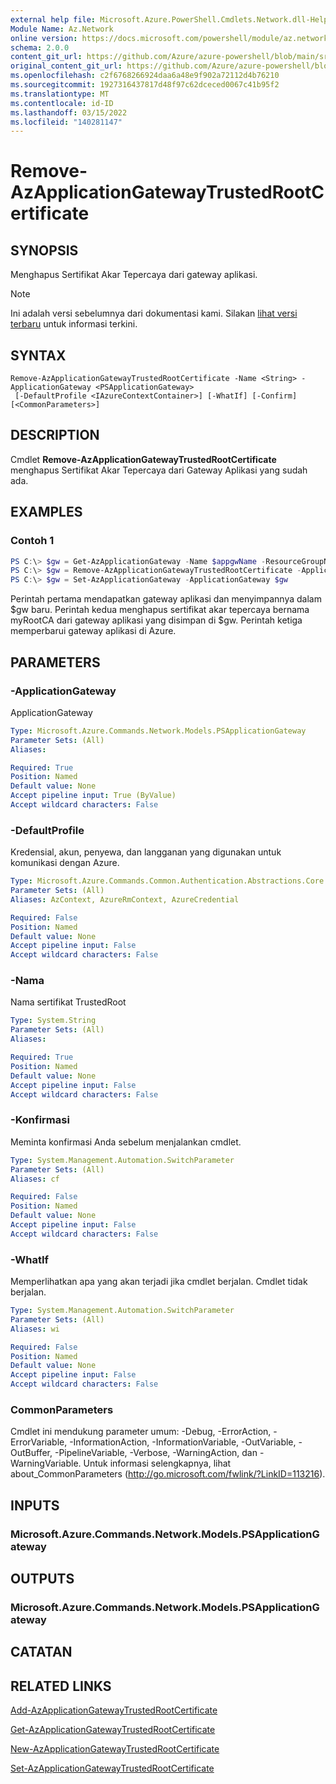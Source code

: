 ```yaml
---
external help file: Microsoft.Azure.PowerShell.Cmdlets.Network.dll-Help.xml
Module Name: Az.Network
online version: https://docs.microsoft.com/powershell/module/az.network/remove-azapplicationgatewaytrustedrootcertificate
schema: 2.0.0
content_git_url: https://github.com/Azure/azure-powershell/blob/main/src/Network/Network/help/Remove-AzApplicationGatewayTrustedRootCertificate.md
original_content_git_url: https://github.com/Azure/azure-powershell/blob/main/src/Network/Network/help/Remove-AzApplicationGatewayTrustedRootCertificate.md
ms.openlocfilehash: c2f6768266924daa6a48e9f902a72112d4b76210
ms.sourcegitcommit: 1927316437817d48f97c62dceced0067c41b95f2
ms.translationtype: MT
ms.contentlocale: id-ID
ms.lasthandoff: 03/15/2022
ms.locfileid: "140281147"
---
```

# Remove-AzApplicationGatewayTrustedRootCertificate

## SYNOPSIS
Menghapus Sertifikat Akar Tepercaya dari gateway aplikasi.

> [!NOTE]
>Ini adalah versi sebelumnya dari dokumentasi kami. Silakan [lihat versi terbaru](/powershell/module/az.network/remove-azapplicationgatewaytrustedrootcertificate) untuk informasi terkini.

## SYNTAX

```
Remove-AzApplicationGatewayTrustedRootCertificate -Name <String> -ApplicationGateway <PSApplicationGateway>
 [-DefaultProfile <IAzureContextContainer>] [-WhatIf] [-Confirm] [<CommonParameters>]
```

## DESCRIPTION
Cmdlet **Remove-AzApplicationGatewayTrustedRootCertificate** menghapus Sertifikat Akar Tepercaya dari Gateway Aplikasi yang sudah ada.

## EXAMPLES

### Contoh 1
```powershell
PS C:\> $gw = Get-AzApplicationGateway -Name $appgwName -ResourceGroupName $resgpName
PS C:\> $gw = Remove-AzApplicationGatewayTrustedRootCertificate -ApplicationGateway $gw -Name "myRootCA"
PS C:\> $gw = Set-AzApplicationGateway -ApplicationGateway $gw
```

Perintah pertama mendapatkan gateway aplikasi dan menyimpannya dalam $gw baru.
Perintah kedua menghapus sertifikat akar tepercaya bernama myRootCA dari gateway aplikasi yang disimpan di $gw.
Perintah ketiga memperbarui gateway aplikasi di Azure.

## PARAMETERS

### -ApplicationGateway
ApplicationGateway

```yaml
Type: Microsoft.Azure.Commands.Network.Models.PSApplicationGateway
Parameter Sets: (All)
Aliases:

Required: True
Position: Named
Default value: None
Accept pipeline input: True (ByValue)
Accept wildcard characters: False
```

### -DefaultProfile
Kredensial, akun, penyewa, dan langganan yang digunakan untuk komunikasi dengan Azure.

```yaml
Type: Microsoft.Azure.Commands.Common.Authentication.Abstractions.Core.IAzureContextContainer
Parameter Sets: (All)
Aliases: AzContext, AzureRmContext, AzureCredential

Required: False
Position: Named
Default value: None
Accept pipeline input: False
Accept wildcard characters: False
```

### -Nama
Nama sertifikat TrustedRoot

```yaml
Type: System.String
Parameter Sets: (All)
Aliases:

Required: True
Position: Named
Default value: None
Accept pipeline input: False
Accept wildcard characters: False
```

### -Konfirmasi
Meminta konfirmasi Anda sebelum menjalankan cmdlet.

```yaml
Type: System.Management.Automation.SwitchParameter
Parameter Sets: (All)
Aliases: cf

Required: False
Position: Named
Default value: None
Accept pipeline input: False
Accept wildcard characters: False
```

### -WhatIf
Memperlihatkan apa yang akan terjadi jika cmdlet berjalan.
Cmdlet tidak berjalan.

```yaml
Type: System.Management.Automation.SwitchParameter
Parameter Sets: (All)
Aliases: wi

Required: False
Position: Named
Default value: None
Accept pipeline input: False
Accept wildcard characters: False
```

### CommonParameters
Cmdlet ini mendukung parameter umum: -Debug, -ErrorAction, -ErrorVariable, -InformationAction, -InformationVariable, -OutVariable, -OutBuffer, -PipelineVariable, -Verbose, -WarningAction, dan -WarningVariable. Untuk informasi selengkapnya, lihat about_CommonParameters (http://go.microsoft.com/fwlink/?LinkID=113216).

## INPUTS

### Microsoft.Azure.Commands.Network.Models.PSApplicationGateway

## OUTPUTS

### Microsoft.Azure.Commands.Network.Models.PSApplicationGateway

## CATATAN

## RELATED LINKS

[Add-AzApplicationGatewayTrustedRootCertificate](./Add-AzApplicationGatewayTrustedRootCertificate.md)

[Get-AzApplicationGatewayTrustedRootCertificate](./Get-AzApplicationGatewayTrustedRootCertificate.md)

[New-AzApplicationGatewayTrustedRootCertificate](./New-AzApplicationGatewayTrustedRootCertificate.md)

[Set-AzApplicationGatewayTrustedRootCertificate](./Set-AzApplicationGatewayTrustedRootCertificate.md)
